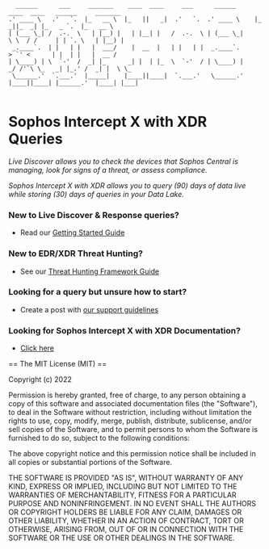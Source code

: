 
```
  ______      ___     _______    ____  ____     ___      ______      ____  ____   ______     _______     
.' ____ \   .'   `.  |_   __ \  |_   ||   _|  .'   `.  .' ____ \    |_  _||_  _| |_   _ `.  |_   __ \    
| (___ \_| /  .-.  \   | |__) |   | |__| |   /  .-.  \ | (___ \_|     \ \  / /     | | `. \   | |__) |   
 _.____`.  | |   | |   |  ___/    |  __  |   | |   | |  _.____`.       > `' <      | |  | |   |  __ /    
| \____) | \  `-'  /  _| |_      _| |  | |_  \  `-'  / | \____) |    _/ /'`\ \_   _| |_.' /  _| |  \ \_  
 \______.'  `.___.'  |_____|    |____||____|  `.___.'   \______.'   |____||____| |______.'  |____| |___| 
                                                                                                         
```

# Sophos Intercept X with XDR Queries

_Live Discover allows you to check the devices that Sophos Central is managing, look for signs of a threat, or assess compliance._

_Sophos Intercept X with XDR allows you to query (90) days of data live while storing (30) days of queries in your Data Lake._

### New to Live Discover & Response queries? 
* Read our [Getting Started Guide](https://community.sophos.com/intercept-x-endpoint/f/recommended-reads/128926/getting-started-in-live-discover---from-beginner-to-advanced-query-creation)

### New to EDR/XDR Threat Hunting? 
* See our [Threat Hunting Framework Guide](https://community.sophos.com/intercept-x-endpoint/b/threat-hunting-academy/posts/sophos-edr-threat-hunting-framework)

### Looking for a query but unsure how to start? 
* Create a post with [our support guidelines](https://community.sophos.com/intercept-x-endpoint/f/recommended-reads/128529/best-practices-on-using-live-discover-response-query-forum)

### Looking for Sophos Intercept X with XDR Documentation?
* [Click here](https://docs.sophos.com/central/Customer/help/en-us/central/Customer/learningContents/LiveDiscover.html)

== The MIT License (MIT) ==

Copyright (c) 2022 

Permission is hereby granted, free of charge, to any person obtaining a copy of this software and associated documentation files (the "Software"), to deal in the Software without restriction, including without limitation the rights to use, copy, modify, merge, publish, distribute, sublicense, and/or sell copies of the Software, and to permit persons to whom the Software is furnished to do so, subject to the following conditions:

The above copyright notice and this permission notice shall be included in all copies or substantial portions of the Software.

THE SOFTWARE IS PROVIDED "AS IS", WITHOUT WARRANTY OF ANY KIND, EXPRESS OR IMPLIED, INCLUDING BUT NOT LIMITED TO THE WARRANTIES OF MERCHANTABILITY, FITNESS FOR A PARTICULAR PURPOSE AND NONINFRINGEMENT. IN NO EVENT SHALL THE AUTHORS OR COPYRIGHT HOLDERS BE LIABLE FOR ANY CLAIM, DAMAGES OR OTHER LIABILITY, WHETHER IN AN ACTION OF CONTRACT, TORT OR OTHERWISE, ARISING FROM, OUT OF OR IN CONNECTION WITH THE SOFTWARE OR THE USE OR OTHER DEALINGS IN THE SOFTWARE.
